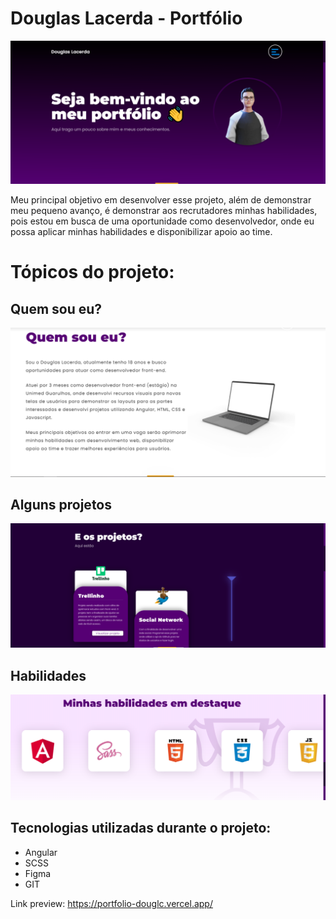 # Douglas Lacerda - Portfólio

![Screenshot](./src/assets/img/readme/new.png)

Meu principal objetivo em desenvolver esse projeto, além de demonstrar meu pequeno avanço, é demonstrar aos recrutadores minhas habilidades, pois estou em busca de uma oportunidade como desenvolvedor, onde eu possa aplicar minhas habilidades e disponibilizar apoio ao time.

# Tópicos do projeto:

## Quem sou eu?

![Screenshot](./src/assets/img/readme/about-me.png)

## Alguns projetos

![Screenshot](./src/assets/img/readme/projects.png)

## Habilidades

![Screenshot](./src/assets/img/readme/skills.png)

## Tecnologias utilizadas durante o projeto:
- Angular
- SCSS
- Figma
- GIT

Link preview: <https://portfolio-douglc.vercel.app/>


